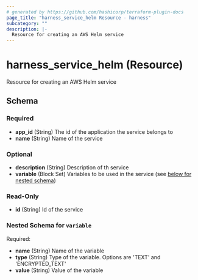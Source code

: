 ```yaml
---
# generated by https://github.com/hashicorp/terraform-plugin-docs
page_title: "harness_service_helm Resource - harness"
subcategory: ""
description: |-
  Resource for creating an AWS Helm service
---
```


# harness_service_helm (Resource)

Resource for creating an AWS Helm service



<!-- schema generated by tfplugindocs -->
## Schema

### Required

- **app_id** (String) The id of the application the service belongs to
- **name** (String) Name of the service

### Optional

- **description** (String) Description of th service
- **variable** (Block Set) Variables to be used in the service (see [below for nested schema](#nestedblock--variable))

### Read-Only

- **id** (String) Id of the service

<a id="nestedblock--variable"></a>
### Nested Schema for `variable`

Required:

- **name** (String) Name of the variable
- **type** (String) Type of the variable. Options are 'TEXT' and 'ENCRYPTED_TEXT'
- **value** (String) Value of the variable


